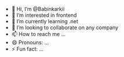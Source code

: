 - 👋 Hi, I’m @Babinkarkii
- 👀 I’m interested in frontend
- 🌱 I’m currently learning .net
- 💞️ I’m looking to collaborate on any company
- 📫 How to reach me ...
- 😄 Pronouns: ...
- ⚡ Fun fact: ...

<!---
Babinkarkii/Babinkarkii is a ✨ special ✨ repository because its `README.md` (this file) appears on your GitHub profile.
You can click the Preview link to take a look at your changes.
--->
